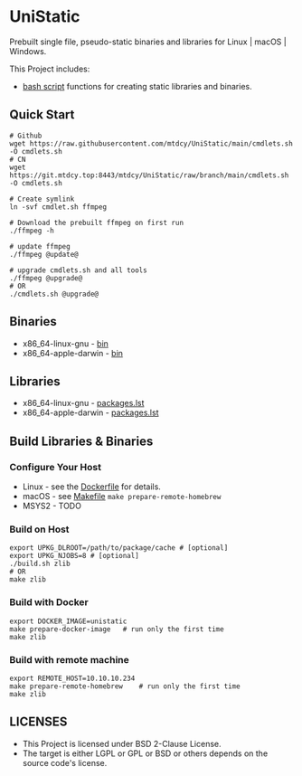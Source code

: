 # UniStatic 

Prebuilt single file, pseudo-static binaries and libraries for Linux | macOS | Windows.

This Project includes:

- [bash script](ulib.sh) functions for creating static libraries and binaries.

## Quick Start 

```shell
# Github
wget https://raw.githubusercontent.com/mtdcy/UniStatic/main/cmdlets.sh -O cmdlets.sh
# CN
wget https://git.mtdcy.top:8443/mtdcy/UniStatic/raw/branch/main/cmdlets.sh -O cmdlets.sh 

# Create symlink
ln -svf cmdlet.sh ffmpeg

# Download the prebuilt ffmpeg on first run
./ffmpeg -h

# update ffmpeg
./ffmpeg @update@

# upgrade cmdlets.sh and all tools
./ffmpeg @upgrade@
# OR
./cmdlets.sh @upgrade@
```

## Binaries

- x86_64-linux-gnu      - [bin](https://pub.mtdcy.top:8443/UniStatic/current/prebuilts/x86_64-linux-gnu/bin/)
- x86_64-apple-darwin   - [bin](https://pub.mtdcy.top:8443/UniStatic/current/prebuilts/x86_64-apple-darwin/bin/)

## Libraries

- x86_64-linux-gnu      - [packages.lst](https://pub.mtdcy.top:8443/UniStatic/current/prebuilts/x86_64-linux-gnu/packages.lst)
- x86_64-apple-darwin   - [packages.lst](https://pub.mtdcy.top:8443/UniStatic/current/prebuilts/x86_64-apple-darwin/packages.lst)

## Build Libraries & Binaries

### Configure Your Host

- Linux     - see the [Dockerfile](Dockerfile) for details.
- macOS     - see [Makefile](Makefile) `make prepare-remote-homebrew`
- MSYS2     - TODO

### Build on Host

```shell
export UPKG_DLROOT=/path/to/package/cache # [optional]
export UPKG_NJOBS=8 # [optional]
./build.sh zlib
# OR
make zlib
```

### Build with Docker

```shell
export DOCKER_IMAGE=unistatic
make prepare-docker-image   # run only the first time
make zlib
```

### Build with remote machine

```shell
export REMOTE_HOST=10.10.10.234
make prepare-remote-homebrew    # run only the first time
make zlib
```

## LICENSES

* This Project is licensed under BSD 2-Clause License.
* The target is either LGPL or GPL or BSD or others depends on the source code's license.


